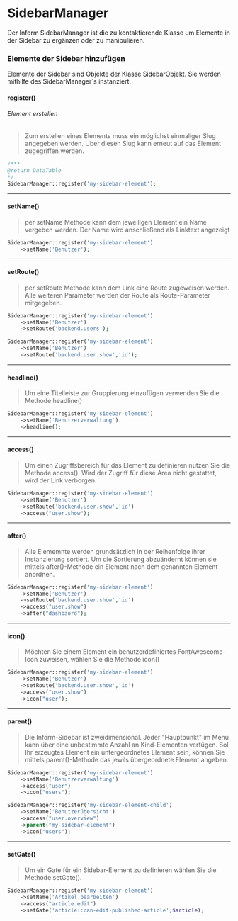 # SidebarManager

Der Inform SidebarManager ist die zu kontaktierende Klasse um Elemente in der Sidebar zu ergänzen oder zu manipulieren.

### Elemente der Sidebar hinzufügen

Elemente der Sidebar sind Objekte der Klasse SidebarObjekt. Sie werden mithilfe des SidebarManager´s instanziert.

#### register()
###### Element erstellen
> Zum erstellen eines Elements muss ein möglichst einmaliger Slug angegeben werden.
Über diesen Slug kann erneut auf das Element zugegriffen werden.

```php
/*** 
@return DataTable 
*/
SidebarManager::register('my-sidebar-element');
```
---
#### setName()
> per setName Methode kann dem jeweiligen Element ein Name vergeben werden. Der Name wird anschließend als Linktext angezeigt

```php
SidebarManager::register('my-sidebar-element')
    ->setName('Benutzer');
```
---
#### setRoute()
> per setRoute Methode kann dem Link eine Route zugeweisen werden. Alle weiteren Parameter werden der Route als Route-Parameter mitgegeben.
```php
SidebarManager::register('my-sidebar-element')
    ->setName('Benutzer')
    ->setRoute('backend.users');

SidebarManager::register('my-sidebar-element')
    ->setName('Benutzer')
    ->setRoute('backend.user.show','id');
```
---
#### headline()
> Um eine Titelleiste zur Gruppierung einzufügen verwenden Sie die Methode headline()
```php
SidebarManager::register('my-sidebar-element')
    ->setName('Benutzerverwaltung')
    ->headline();
```
---
#### access()
> Um einen Zugriffsbereich für das Element zu definieren nutzen Sie die Methode access(). Wird der Zugriff für diese Area nicht gestattet, wird der Link verborgen.
```php
SidebarManager::register('my-sidebar-element')
    ->setName('Benutzer')
    ->setRoute('backend.user.show','id')
    ->access("user.show");
```
---
#### after()
> Alle Elememnte werden grundsätzlich in der Reihenfolge ihrer Instanzierung sortiert. Um die Sortierung abzuändernt können sie mittels after()-Methode ein Element nach dem genannten Element anordnen.
```php
SidebarManager::register('my-sidebar-element')
    ->setName('Benutzer')
    ->setRoute('backend.user.show','id')
    ->access("user.show")
    ->after("dashbaord");
```
---
#### icon()
> Möchten Sie einem Element ein benutzerdefiniertes FontAweseome-Icon zuweisen, wählen Sie die Methode icon()
```php
SidebarManager::register('my-sidebar-element')
    ->setName('Benutzer')
    ->setRoute('backend.user.show','id')
    ->access("user.show")
    ->icon("user");
```
---
#### parent()
> Die Inform-Sidebar ist zweidimensional. Jeder "Hauptpunkt" im Menu kann über eine unbestimmte Anzahl an Kind-Elementen verfügen. Soll Ihr erzeugtes Element ein untergeordnetes Element sein, können Sie mittels parent()-Methode das jewils übergeordnete Element angeben.
```php
SidebarManager::register('my-sidebar-element')
    ->setName('Benutzerverwaltung')
    ->access("user")
    ->icon("users");

SidebarManager::register('my-sidebar-element-child')
    ->setName('Benutzerübersicht')
    ->access("user.overview")
    ->parent("my-sidebar-element")
    ->icon("users");
```
---
#### setGate()
> Um ein Gate für ein Sidebar-Element zu definieren wählen Sie die Methode setGate().
```php
SidebarManager::register('my-sidebar-element')
    ->setName('Artikel bearbeiten')
    ->access("article.edit")
    ->setGate('article::can-edit-published-article',$article);
```
